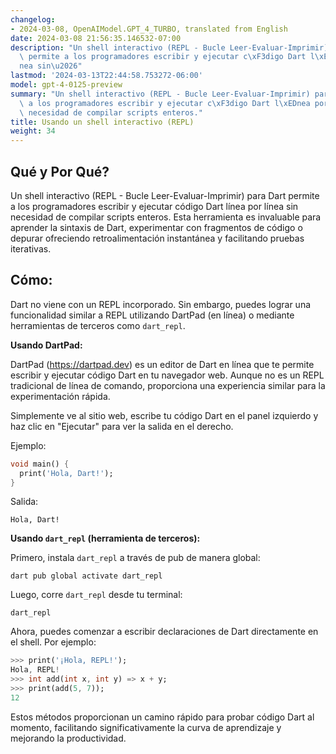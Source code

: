 ```yaml
---
changelog:
- 2024-03-08, OpenAIModel.GPT_4_TURBO, translated from English
date: 2024-03-08 21:56:35.146532-07:00
description: "Un shell interactivo (REPL - Bucle Leer-Evaluar-Imprimir) para Dart\
  \ permite a los programadores escribir y ejecutar c\xF3digo Dart l\xEDnea por l\xED\
  nea sin\u2026"
lastmod: '2024-03-13T22:44:58.753272-06:00'
model: gpt-4-0125-preview
summary: "Un shell interactivo (REPL - Bucle Leer-Evaluar-Imprimir) para Dart permite\
  \ a los programadores escribir y ejecutar c\xF3digo Dart l\xEDnea por l\xEDnea sin\
  \ necesidad de compilar scripts enteros."
title: Usando un shell interactivo (REPL)
weight: 34
---
```


## Qué y Por Qué?

Un shell interactivo (REPL - Bucle Leer-Evaluar-Imprimir) para Dart permite a los programadores escribir y ejecutar código Dart línea por línea sin necesidad de compilar scripts enteros. Esta herramienta es invaluable para aprender la sintaxis de Dart, experimentar con fragmentos de código o depurar ofreciendo retroalimentación instantánea y facilitando pruebas iterativas.

## Cómo:

Dart no viene con un REPL incorporado. Sin embargo, puedes lograr una funcionalidad similar a REPL utilizando DartPad (en línea) o mediante herramientas de terceros como `dart_repl`.

**Usando DartPad:**

DartPad (https://dartpad.dev) es un editor de Dart en línea que te permite escribir y ejecutar código Dart en tu navegador web. Aunque no es un REPL tradicional de línea de comando, proporciona una experiencia similar para la experimentación rápida.

Simplemente ve al sitio web, escribe tu código Dart en el panel izquierdo y haz clic en "Ejecutar" para ver la salida en el derecho.

Ejemplo:
```dart
void main() {
  print('Hola, Dart!');
}
```
Salida:
```
Hola, Dart!
```

**Usando `dart_repl` (herramienta de terceros):**

Primero, instala `dart_repl` a través de pub de manera global:

```shell
dart pub global activate dart_repl
```

Luego, corre `dart_repl` desde tu terminal:

```shell
dart_repl
```

Ahora, puedes comenzar a escribir declaraciones de Dart directamente en el shell. Por ejemplo:

```dart
>>> print('¡Hola, REPL!');
Hola, REPL!
>>> int add(int x, int y) => x + y;
>>> print(add(5, 7));
12
```

Estos métodos proporcionan un camino rápido para probar código Dart al momento, facilitando significativamente la curva de aprendizaje y mejorando la productividad.
